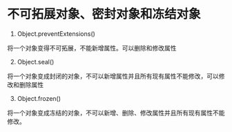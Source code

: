 # 不可拓展对象、密封对象和冻结对象

1. Object.preventExtensions()

将一个对象变得不可拓展，不能新增属性。可以删除和修改属性

2. Object.seal()

将一个对象变成封闭的对象，不可以新增属性并且所有现有属性不能修改，可以修改和删除属性

3. Object.frozen()

将一个对象变成冻结的对象，不可以新增、删除、修改属性并且所有现有属性不能修改。